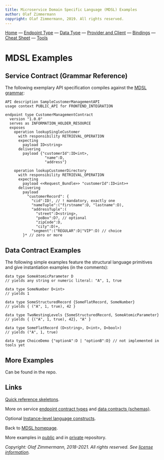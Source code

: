 ```yaml
---
title: Microservice Domain Specific Language (MDSL) Examples
author: Olaf Zimmermann
copyright: Olaf Zimmermann, 2019. All rights reserved.
---
```


[Home](./index) &mdash; [Endpoint Type](./servicecontract) &mdash; [Data Type](./datacontract) &mdash; [Provider and Client](./optionalparts) &mdash; [Bindings](./bindings) &mdash; [Cheat Sheet](./quickreference) &mdash; [Tools](./tools)


MDSL Examples
=============

## Service Contract (Grammar Reference)
The following exemplary API specification compiles against the [MDSL grammar](https://github.com/Microservice-API-Patterns/MDSL-Specification/blob/master/dsl-core/io.mdsl/src/io/mdsl/APIDescription.xtext): 

<!-- TODO feature error reporting and versioning of data types -->

~~~
API description SampleCustomerManagementAPI
usage context PUBLIC_API for FRONTEND_INTEGRATION 

endpoint type CustomerManagementContract
  version "1.0.0"
  serves as INFORMATION_HOLDER_RESOURCE
  exposes 
  	operation lookupSingleCustomer 
	  with responsibility RETRIEVAL_OPERATION 
	  expecting 
		payload ID<string> 
	  delivering  
		payload {"customerId":ID<int>,
		          "name":D,
		          "address"} 
				
  	operation lookupCustomerDirectory
	  with responsibility RETRIEVAL_OPERATION
	  expecting 
		payload <<Request_Bundle>> "customerId":ID<int>+ 
	  delivering
		payload
		  "customerRecord": { 
			"cid":ID!, // ! mandatory, exactly one
			"nameTuple":("firstname":D, "lastname":D), 
			"addressTuple":(
			  "street":D<string>, 
			  "poBox":D?, // optional
			  "zipCode":D, 
			  "city":D)+,
			"segment":("REGULAR":D|"VIP":D) // choice 
		}* // zero or more
~~~

<!-- some text from service contract page could be copied or moved here -->

## Data Contract Examples

The following simple examples feature the structural language primitives and give instantiation examples (in the comments):

~~~
data type SomeAtomicParameter D 
// yields any string or numeric literal: "A", 1, true

data type SomeNumber D<int> 
// yields 1

data type SomeStructuredRecord {SomeFlatRecord, SomeNumber} 
// yields { ("A", 1, true), 42 }

data type TwoNestingLevels {SomeStructuredRecord, SomeAtomicParameter} 
// yields { {("A", 1, true), 42}, "A" }

data type SomeFlatRecord (D<string>, D<int>, D<bool>) 
// yields ("A", 1, true)

data type ChoiceDemo {"optionA":D | "optionB":D} // not implemented in tools yet
~~~

## More Examples 

Can be found in the repo. 

<!-- TODO feture RESTBucks here -->

## Links

[Quick reference skeletons](./quickreference). 

More on service [endpoint contract types](./servicecontract) and [data contracts (schemas)](./datacontract). 

Optional [Instance-level language constructs](./optionalparts).

Back to [MDSL homepage](./index). 

More examples in [public](https://github.com/Microservice-API-Patterns/MDSL-Specification/tree/master/examples) and in [private](https://github.com/Microservice-API-Patterns/MDSL-Specification/tree/master/examples) repository.

*Copyright: Olaf Zimmermann, 2018-2021. All rights reserved. See [license information](https://github.com/Microservice-API-Patterns/MDSL-Specification/blob/master/LICENSE).*

<!-- *EOF* -->